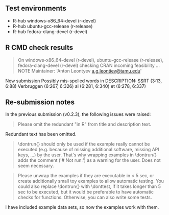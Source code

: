 ## Test environments
- R-hub windows-x86_64-devel (r-devel)
- R-hub ubuntu-gcc-release (r-release)
- R-hub fedora-clang-devel (r-devel)

## R CMD check results
> On windows-x86_64-devel (r-devel), ubuntu-gcc-release (r-release), fedora-clang-devel (r-devel)
  checking CRAN incoming feasibility ... NOTE
  Maintainer: 'Anton Leontyev <a.g.leontiev@tamu.edu>'
  
  
  New submission
  Possibly mis-spelled words in DESCRIPTION:
    SSRT (3:13, 6:88)
    Verbruggen (6:267, 6:326)
    al (6:281, 6:340)
    et (6:278, 6:337)

## Re-submission notes

In the previous submission (v0.2.3), the following issues were raised:

> Please omit the redundant "in R" from title and description text.
   
Redundant text has been omitted.

> \dontrun{} should only be used if the example really cannot be executed
        (e.g. because of missing additional software, missing API keys, ...) by
        the user. That's why wrapping examples in \dontrun{} adds the comment
        ('# Not run:') as a warning for the user.
        Does not seem necessary.


> Please unwrap the examples if they are executable in < 5 sec, or create
      additionally small toy examples to allow automatic testing.
      You could also replace \dontrun{} with \donttest, if it takes longer
      than 5 sec to be executed, but it would be preferable to have automatic
      checks for functions. Otherwise, you can also write some tests.

I have included example data sets, so now the examples work with them.
